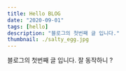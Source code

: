 ```yaml
---
title: Hello BLOG
date: "2020-09-01"
tags: [hello]
description: "블로그의 첫번째 글 입니다."
thumbnail: ./salty_egg.jpg
---
```


블로그의 첫번째 글 입니다. 잘 동작하니 ?

